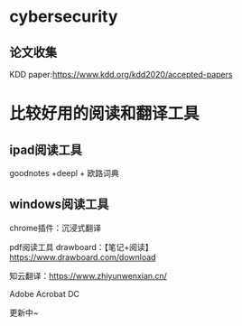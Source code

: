# cybersecurity
## 论文收集
KDD paper:https://www.kdd.org/kdd2020/accepted-papers


# 比较好用的阅读和翻译工具
## ipad阅读工具
goodnotes +deepl + 欧路词典

## windows阅读工具
chrome插件：沉浸式翻译

pdf阅读工具
drawboard：【笔记+阅读】https://www.drawboard.com/download


知云翻译：https://www.zhiyunwenxian.cn/


Adobe Acrobat DC


更新中~
